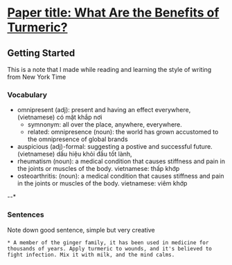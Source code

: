 # [Paper title: What Are the Benefits of Turmeric?](https://www.nytimes.com/2019/10/16/style/self-care/turmeric-benefits.html?action=click&module=Top%20Stories&pgtype=Homepage)

## Getting Started

This is a note that I made while reading and learning the style of writing from New York Time

### Vocabulary

* omnipresent (adj): present and having an effect everywhere, (vietnamese) có mặt khắp nơi
  * symnonym: all over the place, anywhere, everywhere.
  * related: omnipresence (noun): the world has grown accustomed to the omnipresence of global brands
* auspicious (adj)-formal: suggesting a postive and successful future. (vietnamese) dấu hiệu khỏi đầu tốt lành, 
* rheumatism (noun): a medical condition that causes stiffness and pain in the joints or muscles of the body. vietnamese: thấp khớp
* osteoarthritis: (noun): a medical condition that causes stiffness and pain in the joints or muscles of the body. vietnamese: viêm khớp 

--* 


### Sentences


Note down good sentence, simple but very creative
```
* A member of the ginger family, it has been used in medicine for thousands of years. Apply turmeric to wounds, and it's believed to fight infection. Mix it with milk, and the mind calms. 



```

